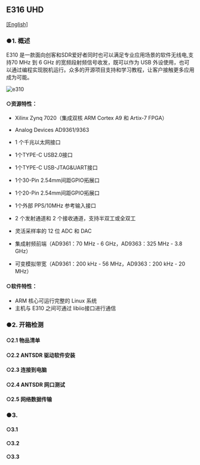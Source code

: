 ## E316 UHD

[[English]](../../../../device_and_usage_manual/ANTSDR_E_Series_Module/ANTSDR_E316_Reference_Manual/AntsdrE316_UHD.html)

### ●1. 概述

E310 是一款面向创客和SDR爱好者同时也可以满足专业应用场景的软件无线电,支持70 MHz 到 6 GHz 的宽频段射频信号收发，既可以作为 USB 外设使用，也可以通过编程实现脱机运行。众多的开源项目支持和学习教程，让客户接触更多应用成为可能。

![e310](./ANTSDR_E310_Reference_Manual.assets/e310.jpg)

  #### ○资源特性：

- Xilinx Zynq 7020（集成双核 ARM Cortex A9 和 Artix-7 FPGA）

- Analog Devices AD9361/9363 

- 1 个千兆以太网接口

- 1个TYPE-C USB2.0接口

- 1个TYPE-C USB-JTAG&UART接口

- 1个30-Pin 2.54mm间距GPIO拓展口

- 1个20-Pin 2.54mm间距GPIO拓展口

- 1个外部 PPS/10MHz 参考输入接口

- 2 个发射通道和 2 个接收通道，支持半双工或全双工

- 灵活采样率的 12 位 ADC 和 DAC

- 集成射频前端（AD9361：70 MHz - 6 GHz，AD9363：325 MHz - 3.8 GHz）

- 可变模拟带宽（AD9361：200 kHz - 56 MHz，AD9363：200 kHz - 20 MHz）

#### ○软件特性：

- ARM 核心可运行完整的 Linux 系统
- 主机与 E310 之间可通过 libiio接口进行通信

### ●2. 开箱检测

#### ○2.1 物品清单

#### ○2.2 ANTSDR 驱动软件安装

#### ○2.3 连接到电脑

#### ○2.4 ANTSDR 网口测试

#### ○2.5 网络数据传输

### ●3. 
#### ○3.1 

#### ○3.2 

#### ○3.3 
